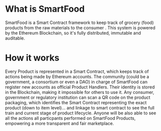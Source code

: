 # What is SmartFood
SmartFood is a Smart Contract framework to keep track of grocery (food) products from the raw materials to the consumer . This system is powered by the Ethereum Blockchain, so it's fully distributed, immutable and auditable. 
# How it works
Every Product is represented in a Smart Contract, which keeps track of actions being made by Ethereum accounts. The community (could be a government, a consortium or even a DAO) in charge of SmartFood can register new accounts as official Product Handlers.  Their identity is stored in the Blockchain, making it impossible for others to use it.
Any consumer, government or regulatory institution can scan a QR code on the product packaging, which identifies the Smart Contract representing the exact product (down to item level)... and linkage to smart contract to see the full train and current stage of product lifecycle. 
Anyone will be also able to see all the actions all particpants performed on SmartFood Products, empowering a more transparent and fair marketplace.
